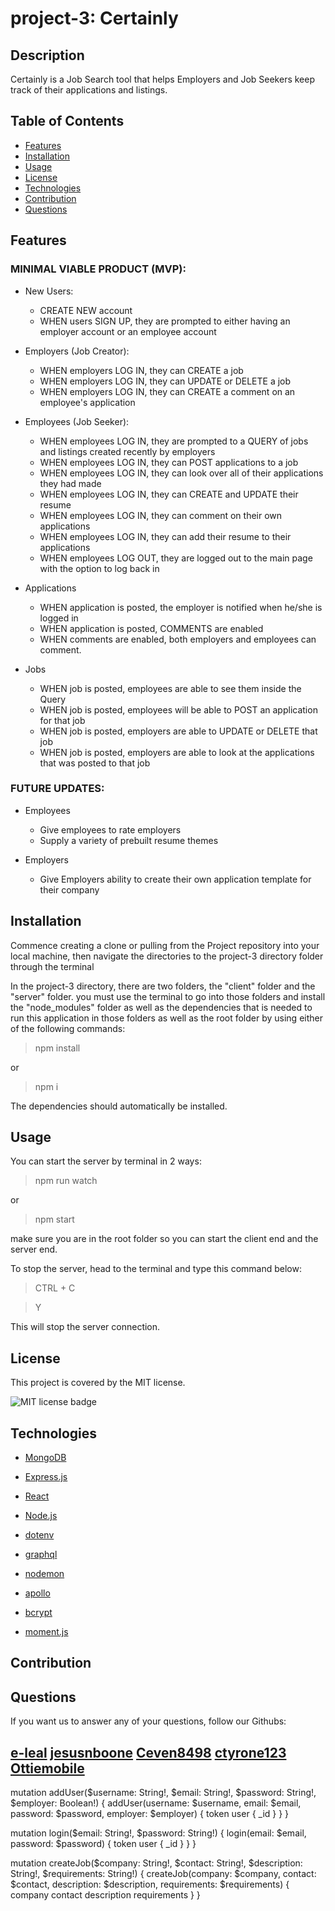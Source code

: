 # project-3: Certainly

## Description
Certainly is a Job Search tool that helps Employers and Job Seekers keep track of their applications and listings.


## Table of Contents

  * [Features](#features)
  * [Installation](#installation)
  * [Usage](#usage)
  * [License](#license)
  * [Technologies](#technologies)
  * [Contribution](#contribution)
  * [Questions](#questions) 

## Features

### MINIMAL VIABLE PRODUCT (MVP):

* New Users:
  * CREATE NEW account
  * WHEN users SIGN UP, they are prompted to either having an employer account or an employee account

* Employers (Job Creator):
  * WHEN employers LOG IN, they can CREATE a job
  * WHEN employers LOG IN, they can UPDATE or DELETE a job
  * WHEN employers LOG IN, they can CREATE a comment on an employee's application


* Employees (Job Seeker):
  * WHEN employees LOG IN, they are prompted to a QUERY of jobs and listings created recently by employers
  * WHEN employees LOG IN, they can POST applications to a job
  * WHEN employees LOG IN, they can look over all of their applications they had made
  * WHEN employees LOG IN, they can CREATE and UPDATE their resume
  * WHEN employees LOG IN, they can comment on their own applications
  * WHEN employees LOG IN, they can add their resume to their applications
  * WHEN employees LOG OUT, they are logged out to the main page with the option to log back in

* Applications
  * WHEN application is posted, the employer is notified when he/she is logged in
  * WHEN application is posted, COMMENTS are enabled
  * WHEN comments are enabled, both employers and employees can comment.

* Jobs
  * WHEN job is posted, employees are able to see them inside the Query
  * WHEN job is posted, employees will be able to POST an application for that job
  * WHEN job is posted, employers are able to UPDATE or DELETE that job
  * WHEN job is posted, employers are able to look at the applications that was posted to that job

### FUTURE UPDATES:

* Employees
  * Give employees to rate employers
  * Supply a variety of prebuilt resume themes

* Employers
  * Give Employers ability to create their own application template for their company

  


## Installation

Commence creating a clone or pulling from the Project repository into your local machine, then navigate the directories to the project-3 directory folder through the terminal

In the project-3 directory, there are two folders, the "client" folder and the "server" folder. you must use the terminal to go into those folders and install the "node_modules" folder as well as the dependencies that is needed to run this application in those folders as well as the root folder by using either of the following commands: 

> npm install

or 

> npm i

The dependencies should automatically be installed.

## Usage

You can start the server by terminal in 2 ways:

> npm run watch

or

> npm start

make sure you are in the root folder so you can start the client end and the server end.


To stop the server, head to the terminal and type this command below:

> CTRL + C

> Y

This will stop the server connection.




## License

This project is covered by the MIT license.

![MIT license badge](https://img.shields.io/badge/license-MIT-brightgreen)

## Technologies

* [MongoDB](https://www.npmjs.com/package/mongodb)

* [Express.js](https://www.npmjs.com/package/express)

* [React](https://www.npmjs.com/package/react)

* [Node.js](https://www.npmjs.com/package/node)

* [dotenv](https://www.npmjs.com/package/dotenv)

* [graphql](https://www.npmjs.com/package/graphql)

* [nodemon](https://www.npmjs.com/package/nodemon)

* [apollo](https://www.npmjs.com/package/apollo)

* [bcrypt](https://www.npmjs.com/package/bcrypt)

* [moment.js](https://www.npmjs.com/package/moment)





## Contribution


## Questions

If you want us to answer any of your questions, follow our Githubs:

[e-leal](https://github.com/e-leal)
[jesusnboone](https://github.com/jesusnboone)
[Ceven8498](https://github.com/Ceven8498)
[ctyrone123](https://github.com/ctyrone123)
[Ottiemobile](https://github.com/Ottiemobile)
-----------------------------------------------------------------------------------------------------

mutation addUser($username: String!, $email: String!, $password: String!, $employer: Boolean!) {
  addUser(username: $username, email: $email, password: $password, employer: $employer) {
    token
    user {
      _id
    }
  }
}

mutation login($email: String!, $password: String!) {
  login(email: $email, password: $password) {
    token
    user {
      _id
    }
  }
}

mutation createJob($company: String!, $contact: String!, $description: String!, $requirements: String!) {
  createJob(company: $company, contact: $contact, description: $description, requirements: $requirements) {
    	company
    	contact
    	description
    	requirements
    }
}
